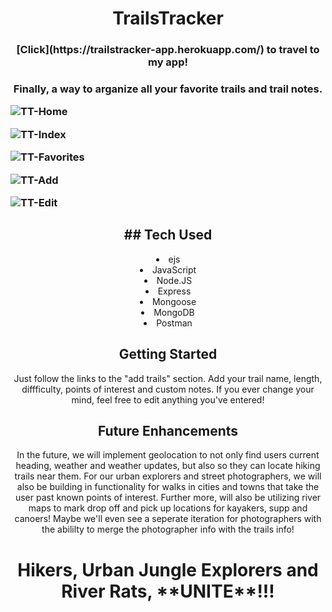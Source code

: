 <h1 align="center">TrailsTracker</h1>

<h3 align="center">[Click](https://trailstracker-app.herokuapp.com/) to travel to my app!<h3>
                  
  

<p align="center">Finally, a way to arganize all your favorite trails and trail notes.</p>

![TT-Home](https://user-images.githubusercontent.com/103761476/171731559-a5c11a95-af58-4220-ba98-6ff8a7ae6f53.png)


![TT-Index](https://user-images.githubusercontent.com/103761476/171731574-9aed7941-f77f-4182-b662-d4f4759f80e8.png)


![TT-Favorites](https://user-images.githubusercontent.com/103761476/171731604-15a6453d-12d8-409b-a662-c2ce52e05343.png)


![TT-Add](https://user-images.githubusercontent.com/103761476/171731618-e7656c69-2182-4e56-80d4-465a710f9e82.png)


![TT-Edit](https://user-images.githubusercontent.com/103761476/171731635-613b07a3-d399-4cef-97a9-ea68d5215536.png)

<h2 align="center">## Tech Used</h2>
<li align="center">ejs</li>
<li align="center">JavaScript</li>
<li align="center">Node.JS</li>
<li align="center">Express</li>
<li align="center">Mongoose</li>
<li align="center">MongoDB</li>
<li align="center">Postman</li>
<h2 align="center">Getting Started</h2>
<p align="center">Just follow the links to the "add trails" section. Add your trail name, length, diffficulty, points of interest and custom notes. If you ever change your mind, feel free to edit anything you've entered!</p>

<h2 align="center">Future Enhancements</h2>
<p align="center">In the future, we will implement geolocation to not only find users current heading, weather and weather updates, but also so they can locate hiking trails near them. For our urban explorers and street photographers, we will also be building in functionality for walks in cities and towns that take the user past known points of interest. Further more, will also be utilizing river maps to mark drop off and pick up locations for kayakers, supp and canoers! Maybe we'll even see a seperate iteration for photographers with the abililty to merge the photographer info with the trails info!</p>

<h1 align="center">Hikers, Urban Jungle Explorers and River Rats, **UNITE**!!!</h1>
